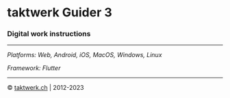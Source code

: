 # taktwerk Guider 3

### Digital work instructions

---

_Platforms: Web, Android, iOS, MacOS, Windows, Linux_ 

_Framework: Flutter_ 

---



© [taktwerk.ch](https://taktwerk.ch) | 2012-2023